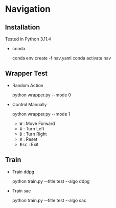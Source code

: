 # Navigation

## Installation
Tested in Python 3.11.4

- conda

    conda env create -f nav.yaml
    conda activate nav

## Wrapper Test

- Random Action

    python wrapper.py --mode 0

- Control Manually

    python wrapper.py --mode 1

    - <kbd>W</kbd> : Move Forward
    - <kbd>A</kbd> : Turn Left
    - <kbd>D</kbd> : Turn Right
    - <kbd>R</kbd> : Reset
    - <kbd>Esc</kbd> : Exit

## Train
- Train ddpg

    python train.py --title test --algo ddpg

- Train sac

    python train.py --title test --algo sac
